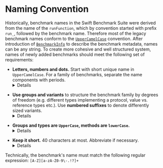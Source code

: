 # Naming Convention

Historically, benchmark names in the Swift Benchmark Suite were derived from the
name of the `runFunction`, which by convention started with prefix `run_`,
followed by the benchmark name. Therefore most of the legacy benchmark names
conform to the [`UpperCamelCase`](http://bit.ly/UpperCamelCase) convention.
After introduction of
[`BenchmarkInfo`](https://github.com/apple/swift/pull/12048)
to describe the benchmark metadata, names can be any string. To create more
cohesive and well structured system, names of newly added benchmarks should meet
the following set of requirements:

<ul>
<li>
<!-- The <li> content with <details> is pre-formatted as HTML, to work around
Markdown renderer interrupting the paragraph, which creates an ugly gap. -->
<strong>Letters, numbers and dots.</strong> Start with short unique name in
<code>UpperCamelCase</code>.
For a family of benchmarks, separate the name components with periods.
<details>

Very long compound names using `UpperCamelCase` are hard to read. Use `.` to
increase readability and structure.

Prefer unique and creative name to nondescript generic term, unless the
benchmark is testing individual method on a concrete type.

````
⛔️ Dictionary2
✅ AngryPhonebook
✅ Dictionary.AnyHashable.String.update
✅ Array.append.Array.Int
````

Benchmark names are used to run individual tests when passed as command line
arguments to the benchmark driver. Stick to ASCII letters, numbers and period.
Exceptionally:

* Use **`-`** only to denote control flow constructs like `for-in` or `if-let`.
* Use **`!`** and **`?`** for optional types, conditional or forced downcasting,
optional chaining etc.

````
✅ Array.append.Array.Int?
✅ Flatten.Array.Tuple4.for-in.reserved
✅ Bridging.NSArray.as!.Array.NSString
````

Note: Special characters that could be interpreted by the shell require escaping
(`\!`) or quoting the name, when running such benchmarks individually.

</details><p><!-- spacer --></p></li>
<li>
<strong>Use groups and variants</strong> to structure the benchmark family by
degrees of freedom (e.g. different types implementing a protocol, value vs.
reference types etc.). Use <strong>numbered suffixes</strong> to denote
differently sized variants.
<details>

Benchmarks in a family can be grouped by the tested operation, method or varied
by types and different workload sizes. It might be necessary to abbreviate some
names to fit the size limit, based on the longest combination. Choose consistent
names for the components throughout all members in the family, to allow for
relative comparison across the different axis of variation.

````
✅ Seq.dropFirst.Array
✅ Seq.dropLast.Range.lazy
✅ Seq.dropWhile.UnfoldSeq
✅ Seq.prefix.AnySeq.RangeIter.lazy
✅ Seq.prefixWhile.AnyCol.Array
✅ Seq.suffix.AnySeq.UnfoldSeq.lazy

✅ Existential.Array.ConditionalShift.Ref1
✅ Existential.Array.Mutating.Ref2
✅ Existential.Array.method.1x.Ref3
✅ Existential.Array.method.2x.Ref4
✅ Existential.Array.Shift.Val0
✅ Existential.MutatingAndNonMutating.Val1
✅ Existential.Mutating.Val2
✅ Existential.method.1x.Val3
✅ Existential.method.2x.Val4
✅ Existential.Pass2.method.1x.Ref1
✅ Existential.Pass2.method.2x.Ref2

✅ Set.isSubset.Int25
✅ Set.symmetricDifference.Int50
````

</details><p><!-- spacer --></p></li>
<li>
<strong>Groups and types are <code>UpperCase</code>, methods are
<code>lowerCase</code>.</strong>
<details>

Use periods to separate the name components in variants derived from specialised
generic types or significant method chains.

````
⛔️ InsertCharacterTowardsEndIndexNonASCII
````

There's no need to be literal with type names. **Be descriptive**:

````
✅ String.insert.EmojiChar.NearEnd
✅ String.insert.ASCIIChar.StartIndex
✅ Flatten.Array.Tuple4.lazy.flatMap
````

</details><p><!-- spacer --></p></li>
<li>
<strong>Keep it short.</strong> 40 characters at most. Abbreviate if necessary.
<details>

Benchmarking results are reported on GitHub and very long names are causing
horizontal table scrolling which unfortunately obscures the columns with actual
measurements. Fixed upper size limit also helps with the formatted console
output, when measuring locally. *It is more important for benchmark's name to be
unique and short, than overly descriptive.*

Prefer concise names for potential benchmark family extensions. Leave out the
nested types from variants if they aren't strictly necessary for disambiguation.
If there's potentially valuable future variant, like testing `ContiguousArray`,
keep the `Array` now, allowing for addition of `ContArr` variants later.

Use **`Val`** and **`Ref`** as short descriptors for variants that compare value
types (`struct`, `Int`) with reference types (often named with `Class` in the
legacy-style).
Prefer **`Char`** to `Character`, which can be combined with codepage or
language prefix/suffix when necessary (`EmojiChar`, `ASCIIChar`). For benchmarks
that measure `String`'s Unicode performance for various languages, use
[two letter codes](https://en.wikipedia.org/wiki/ISO_639-1) instead of spelling
out the whole language names.

When necessary, use *consistent* abbreviations like `Str` and `Arr` within the
benchmark family, to fit a system with descriptive names into 40 characters:

````
✅ Bridging.NSDict.as!.Dict.NSString.NSNum
✅ Seq.prefixWhile.AnySeq.UnfoldSeq.lazy
````

As a last resort, use *numbered suffixes* to disambiguate between benchmarks
with minor implementation variations.

</details></li>
</ul>

Technically, the benchmark's name must match the following regular expression:
`[A-Z][a-zA-Z0-9\-.!?]+`
